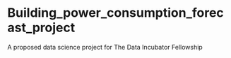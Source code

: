 # Building_power_consumption_forecast_project
A proposed data science project for The Data Incubator Fellowship
